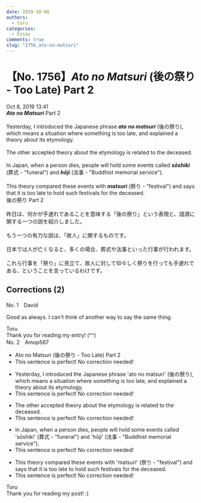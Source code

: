 ```yaml
---
date: 2019-10-08
authors:
  - toru
categories:
  - Essay
comments: true
slug: "1756_ato-no-matsuri"
---
```


# 【No. 1756】<strong><em>Ato no Matsuri</em></strong> (後の祭り - Too Late) Part 2
<div class="date">Oct 8, 2019 13:41</div>
<div id="post"><div id="body_show_ori">
<strong><em>Ato no Matsuri</em></strong> Part 2<br/><br/>Yesterday, I introduced the Japanese phrase <strong><em>ato no matsuri</em></strong> (後の祭り), which means a situation where something is too late, and explained a theory about its etymology.<br/><br/>The other accepted theory about the etymology is related to the deceased.<br/><br/>In Japan, when a person dies, people will hold some events called <strong><em>sōshiki</em></strong> (葬式 - "funeral") and <strong><em>hōji</em></strong> (法事 - "Buddhist memorial service").<br/><br/>This theory compared these events with <strong><em>matsuri</em></strong> (祭り - "festival") and says that it is too late to hold such festivals for the deceased.
</div></div>

<!-- more -->

<div id="post_ja"><div id="body_show_mo">
後の祭り Part 2<br/><br/>昨日は、何かが手遅れであることを意味する「後の祭り」という表現と、語源に関する一つの説を紹介しました。<br/><br/>もう一つの有力な説は、「故人」に関するものです。<br/><br/>日本では人が亡くなると、多くの場合、葬式や法事といった行事が行われます。<br/><br/>これら行事を「祭り」に見立て、故人に対して仰々しく祭りを行っても手遅れである、ということを言っているわけです。
</div></div>

## Corrections (2)
<div id="block"><div class="first_name"> No. 1　<span class="just_name">David</span></div><div id="block2">
<p class="comment_small">
 Good as always. I can't think of another way to say the same thing.
</p>

</div><div class="name"><span class="just_name">Toru</span><br>
Thank you for reading my entry! (^^)
</div>
</div>
<div id="block"><div class="first_name"> No. 2　<span class="just_name">Amop567</span></div><div id="block2">
<ul class="correction_field">
<li class="incorrect">Ato no Matsuri (後の祭り - Too Late) Part 2</li>
<li class="corrected perfect">This sentence is perfect! No correction needed!</li>
</ul>
<ul class="correction_field">
<li class="incorrect">Yesterday, I introduced the Japanese phrase 'ato no matsuri' (後の祭り), which means a situation where something is too late, and explained a theory about its etymology.</li>
<li class="corrected perfect">This sentence is perfect! No correction needed!</li>
</ul>
<ul class="correction_field">
<li class="incorrect">The other accepted theory about the etymology is related to the deceased.</li>
<li class="corrected perfect">This sentence is perfect! No correction needed!</li>
</ul>
<ul class="correction_field">
<li class="incorrect">In Japan, when a person dies, people will hold some events called 'sōshiki' (葬式 - "funeral") and 'hōji' (法事 - "Buddhist memorial service").</li>
<li class="corrected perfect">This sentence is perfect! No correction needed!</li>
</ul>
<ul class="correction_field">
<li class="incorrect">This theory compared these events with 'matsuri' (祭り - "festival") and says that it is too late to hold such festivals for the deceased.</li>
<li class="corrected perfect">This sentence is perfect! No correction needed!</li>
</ul>
</div><div class="name"><span class="just_name">Toru</span><br>
Thank you for reading my post! :)
</div>
</div>
